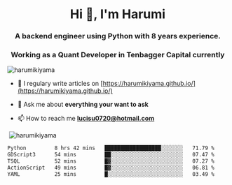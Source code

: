 <h1 align="center">Hi 👋, I'm Harumi</h1>
<h3 align="center">A backend engineer using <b>Python</b> with 8 years experience.</h3>
<h3 align="center">Working as a Quant Developer in <b>Tenbagger Capital</b> currently</h3>

<p align="left"> <img src="https://komarev.com/ghpvc/?username=harumikiyama" alt="harumikiyama" /> </p>


- 📝 I regulary write articles on [https://harumikiyama.github.io/](https://harumikiyama.github.io/)

- 💬 Ask me about **everything your want to ask**

- 📫 How to reach me **lucisu0720@hotmail.com**

<p>&nbsp;<img align="center" src="https://github-readme-stats.vercel.app/api?username=harumikiyama&show_icons=true" alt="harumikiyama" /></p>


<!--START_SECTION:waka-->

```txt
Python         8 hrs 42 mins   ██████████████████░░░░░░░   71.79 %
GDScript3      54 mins         ██░░░░░░░░░░░░░░░░░░░░░░░   07.47 %
TSQL           52 mins         █▓░░░░░░░░░░░░░░░░░░░░░░░   07.27 %
ActionScript   49 mins         █▓░░░░░░░░░░░░░░░░░░░░░░░   06.81 %
YAML           25 mins         █░░░░░░░░░░░░░░░░░░░░░░░░   03.49 %
```

<!--END_SECTION:waka-->
